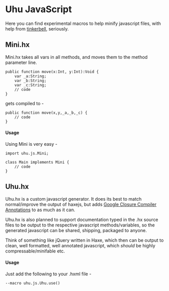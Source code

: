 # Uhu JavaScript #

Here you can find experimental macros to help minify javascript files, with help from [tinkerbell](https://github.com/back2dos/tinkerbell/wiki), seriously.

## Mini.hx

Mini.hx takes all vars in all methods, and moves them to the method parameter line.

```
public function move(x:Int, y:Int):Void {
	var _a:String;
	var _b:String;
	var _c:String;
	// code
}
```

gets compiled to -

```
public function move(x,y,_a,_b,_c) {
	// code
}
```

#### Usage

Using Mini is very easy -

```
import uhu.js.Mini;

class Main implements Mini {
	// code
}
```

## Uhu.hx

Uhu.hx is a custom javascript generator. It does its best to match normal/improve the output of haxejs, but adds [Google Closure Compiler Annotations](https://developers.google.com/closure/compiler/docs/js-for-compiler) to as much as it can.

Uhu.hx is also planned to support documentation typed in the .hx source files to be output to the respective javascript methods/variables, so the generated javascript can be shared, shipping, packaged to anyone. 

Think of something like jQuery written in Haxe, which then can be output to clean, well formatted, well annotated javascript, which _should_ be highly compressable/minifable etc.

#### Usage

Just add the following to your .hxml file -

```
--macro uhu.js.Uhu.use()
```